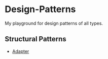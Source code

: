 # Design-Patterns
My playground for design patterns of all types.
## Structural Patterns
- [Adapter](https://github.com/LadislavMargai/Design-Patterns/blob/main/DesignPatterns/Adapter/Adapter.md)
